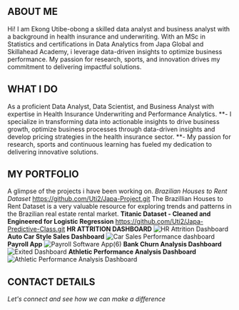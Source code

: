 ## ABOUT ME 
Hi! I am Ekong Utibe-obong a skilled data analyst and business analyst with a background in health insurance and underwriting. With an MSc in Statistics and certifications in Data Analytics from Japa Global and Skillahead Academy, i leverage data-driven insights to optimize business performance. My passion for research, sports, and innovation drives my commitment to delivering impactful solutions.
## WHAT I DO
As a proficient Data Analyst, Data Scientist, and Business Analyst with expertise in Health Insurance Underwriting and Performance Analytics. 
**- I specialize in transforming data into actionable insights to drive business growth, optimize business processes through data-driven insights and develop pricing strategies in the health insurance sector. 
**- My passion for research, sports and continuous learning has fueled my dedication to delivering innovative solutions.
## MY PORTFOLIO
A glimpse of the projects i have been working on.
*Brazilian Houses to Rent Dataset*
https://github.com/Uti2/Japa-Project.git
The Brazillian Houses to Rent Dataset is a very valuable resource for exploring trends and patterns in the Brazilian real estate rental market.
**Titanic Dataset - Cleaned and Engineered for Logistic Regression**
https://github.com/Uti2/Japa-Predictive-Class.git
**HR ATTRITION DASHBOARD**
![HR Attrition Dashboard](https://github.com/user-attachments/assets/c7b72d01-5733-4f32-b385-13f6e655f8d9)
**Auto Car Style Sales Dashboard**
![Car Sales Performance dashboard](https://github.com/user-attachments/assets/e4ee313a-c65b-40d5-817d-57727c7639c9)
**Payroll App**
![Payroll Software App(6)](https://github.com/user-attachments/assets/a8a04258-df0a-4341-a094-06c40d7002b9)
**Bank Churn Analysis Dashboard**
![Exited Dashboard](https://github.com/user-attachments/assets/dd61ef1a-748a-4518-a669-533158ad38dd)
**Athletic Performance Analysis Dashboard**
![Athletic Performance Analysis Dashboard](https://github.com/user-attachments/assets/d627205b-9054-42ea-8945-0618c711dfae)

## CONTACT DETAILS
*Let's connect and see how we can make a difference*

